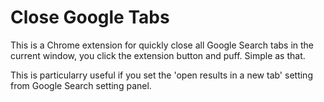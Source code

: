 # Close Google Tabs

This is a Chrome extension for quickly close all Google Search tabs in the current window, you click the extension button and puff. Simple as that.

This is particularry useful if you set the 'open results in a new tab' setting from Google Search setting panel.